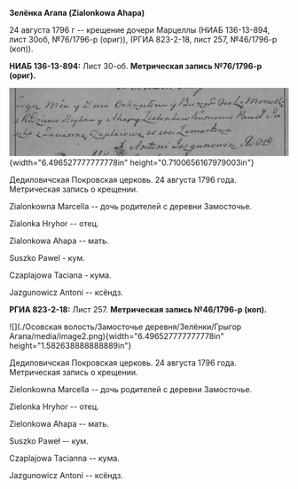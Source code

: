 **Зелёнка Агапа (Zialonkowa Ahapa)**

24 августа 1796 г -- крещение дочери Марцеллы (НИАБ 136-13-894, лист
30об, №76/1796-р (ориг)), (РГИА 823-2-18, лист 257, №46/1796-р (коп)).

**НИАБ 136-13-894:** Лист 30-об. **Метрическая запись №76/1796-р
(ориг).**

![](./media/fbf84fb2d6c0c85a020908f1713dd2476697e5ed.png){width="6.496527777777778in"
height="0.7100656167979003in"}

Дедиловичская Покровская церковь. 24 августа 1796 года. Метрическая
запись о крещении.

Zialonkowna Marcella -- дочь родителей с деревни Замосточье.

Zialonka Hryhor -- отец.

Zialonkowa Ahapa -- мать.

Suszko Pawel - кум.

Czaplajowa Taciana - кума.

Jazgunowicz Antoni -- ксёндз.

**РГИА 823-2-18:** Лист 257. **Метрическая запись №46/1796-р (коп).**

![](./Осовская волость/Замосточье деревня/Зелёнки/Грыгор Агапа/media/image2.png){width="6.496527777777778in"
height="1.582638888888889in"}

Дедиловичская Покровская церковь. 24 августа 1796 года. Метрическая
запись о крещении.

Zielonkowna Marcella -- дочь родителей с деревни Замосточье.

Zielonka Hryhor -- отец.

Zielonkowa Ahapa -- мать.

Suszko Paweł -- кум.

Czaplajowa Tacianna -- кума.

Jazgunowicz Antoni -- ксёндз.
